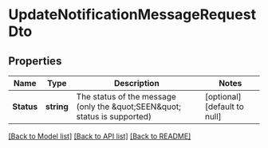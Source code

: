 # UpdateNotificationMessageRequestDto

## Properties
Name | Type | Description | Notes
------------ | ------------- | ------------- | -------------
**Status** | **string** | The status of the message (only the \&quot;SEEN\&quot; status is supported) | [optional] [default to null]

[[Back to Model list]](README.md#documentation-for-models) [[Back to API list]](../README.md#documentation-for-api-endpoints) [[Back to README]](../README.md)


